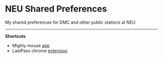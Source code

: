 NEU Shared Preferences
======================

My shared preferences for DMC and other public stations at NEU

___

**Shortcuts**
* Mighty mouse [app][1]
* LastPass chrome [extension][2]

[1]: https://www.dropbox.com/sh/sulgyk5s2fqg3gy/7UKq4ftWge
[2]: https://chrome.google.com/webstore/detail/lastpass-free-password-ma/hdokiejnpimakedhajhdlcegeplioahd
